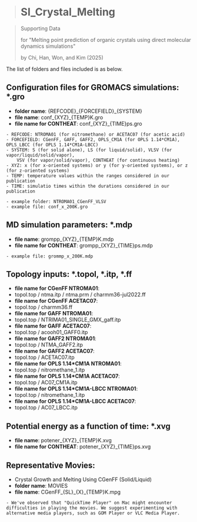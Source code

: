 ># SI_Crystal_Melting

>Supporting Data 
>
>for "Melting point prediction of organic crystals using direct molecular dynamics simulations" 
>
>by Chi, Han, Won, and Kim (2025)

The list of folders and files included is as below.
## Configuration files for GROMACS simulations: *.gro
   - **folder name**: {REFCODE}\_{FORCEFIELD}\_{SYSTEM}
   - **file name**:
       conf\_{XYZ}\_{TEMP}K.gro
   - **file name for CONTHEAT**:
       conf\_{XYZ}\_{TIME}ps.gro
     
	- REFCODE: NTROMA01 (for nitromethane) or ACETAC07 (for acetic acid)
	- FORCEFIELD: CGenFF, GAFF, GAFF2, OPLS_CM1A (for OPLS 1.14*CM1A), OPLS_LBCC (for OPLS 1.14*CM1A-LBCC)
 	- SYSTEM: S (for solid alone), LS (for liquid/solid), VLSV (for vapor/liquid/solid/vapor), 
  		VSV (for vapor/solid/vapor), CONTHEAT (for continuous heating)
	- XYZ: x (for x-oriented systems) or y (for y-oriented systems), or z (for z-oriented systems)
	- TEMP: temperature values within the ranges considered in our publication
	- TIME: simulatio times within the durations considered in our publication

	- example folder: NTROMA01_CGenFF_VLSV
 	- example file: conf_x_200K.gro
     
## MD simulation parameters: *.mdp
   - **file name**:
       grompp\_{XYZ}\_{TEMP}K.mdp
   - **file name for CONTHEAT**:
       grompp\_{XYZ}\_{TIME}ps.mdp

 	- example file: grommp_x_200K.mdp

## Topology inputs: *.topol, *.itp, *.ff
   - **file name for CGenFF NTROMA01**:
   - topol.top / ntma.itp / ntma.prm / charmm36-jul2022.ff
   - **file name for CGenFF ACETAC07**:
   - topol.top / charmm36.ff
   - **file name for GAFF NTROMA01**:
   - topol.top / NTRIMA01_SINGLE_GMX_gaff.itp
   - **file name for GAFF ACETAC07**:
   - topol.top / acooh01_GAFF0.itp
   - **file name for GAFF2 NTROMA01**:
   - topol.top / NTMA_GAFF2.itp
   - **file name for GAFF2 ACETAC07**:
   - topol.top / ACETAC07.itp
   - **file name for OPLS 1.14*CM1A NTROMA01**:
   - topol.top / nitromethane_1.itp
   - **file name for OPLS 1.14*CM1A ACETAC07**:
   - topol.top / AC07_CM1A.itp
   - **file name for OPLS 1.14*CM1A-LBCC NTROMA01**:
   - topol.top / nitromethane_1.itp
   - **file name for OPLS 1.14*CM1A-LBCC ACETAC07**:
   - topol.top / AC07_LBCC.itp


## Potential energy as a function of time: *.xvg 
   - **file name**:
       potener\_{XYZ}\_{TEMP}K.xvg
   - **file name for CONTHEAT**:
       potener\_{XYZ}\_{TIME}ps.xvg

## Representative Movies: 

   - Crystal Growth and Melting Using CGenFF (Solid/Liquid)
   - **folder name**: MOVIES
   - **file name**:
       CGenFF\_{SL}\_{X}\_{TEMP}K.mpg

    - We've observed that "QuickTime Player" on Mac might encounter difficulties in playing the movies. We suggest experimenting with alternative media players, such as GOM Player or VLC Media Player.

